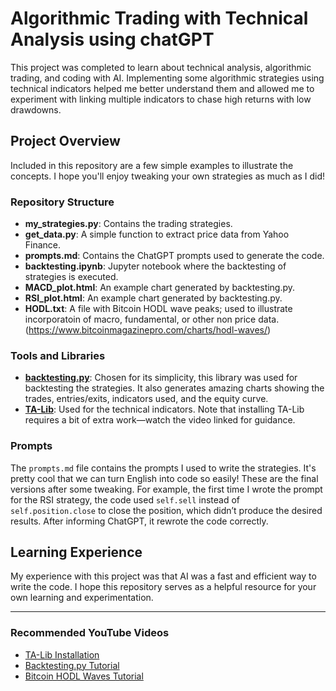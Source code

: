 # Algorithmic Trading with Technical Analysis using chatGPT

This project was completed to learn about technical analysis, algorithmic trading, and coding with AI. Implementing some algorithmic strategies using technical indicators helped me better understand them and allowed me to experiment with linking multiple indicators to chase high returns with low drawdowns.

## Project Overview

Included in this repository are a few simple examples to illustrate the concepts. I hope you'll enjoy tweaking your own strategies as much as I did!

### Repository Structure

- **my_strategies.py**: Contains the trading strategies.
- **get_data.py**: A simple function to extract price data from Yahoo Finance.
- **prompts.md**: Contains the ChatGPT prompts used to generate the code.
- **backtesting.ipynb**: Jupyter notebook where the backtesting of strategies is executed.
- **MACD_plot.html**: An example chart generated by backtesting.py.
- **RSI_plot.html**: An example chart generated by backtesting.py.
- **HODL.txt**: A file with Bitcoin HODL wave peaks; used to illustrate incorporatoin of macro, fundamental, or other non price data. (https://www.bitcoinmagazinepro.com/charts/hodl-waves/)

### Tools and Libraries

- **[backtesting.py](https://www.youtube.com/watch?v=e4ytbIm2Xg0&list=PLnSVMZC68_e48lA4aRYL1yHYZ9nEq9AiH)**: Chosen for its simplicity, this library was used for backtesting the strategies.  It also generates amazing charts showing the trades, entries/exits, indicators used, and the equity curve.  
- **[TA-Lib](https://www.youtube.com/watch?v=hZIZMMcTQ8c)**: Used for the technical indicators. Note that installing TA-Lib requires a bit of extra work—watch the video linked for guidance.

### Prompts

The `prompts.md` file contains the prompts I used to write the strategies. It's pretty cool that we can turn English into code so easily! These are the final versions after some tweaking. For example, the first time I wrote the prompt for the RSI strategy, the code used `self.sell` instead of `self.position.close` to close the position, which didn’t produce the desired results. After informing ChatGPT, it rewrote the code correctly.

## Learning Experience

My experience with this project was that AI was a fast and efficient way to write the code. I hope this repository serves as a helpful resource for your own learning and experimentation.

---

### Recommended YouTube Videos

- [TA-Lib Installation](https://www.youtube.com/watch?v=hZIZMMcTQ8c)
- [Backtesting.py Tutorial](https://www.youtube.com/watch?v=e4ytbIm2Xg0&list=PLnSVMZC68_e48lA4aRYL1yHYZ9nEq9AiH)
- [Bitcoin HODL Waves Tutorial](https://www.youtube.com/watch?v=J1AzesoyaGM)
